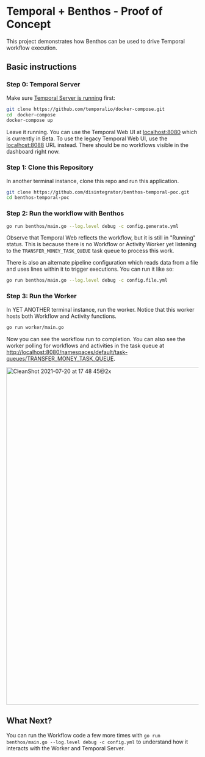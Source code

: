 # Temporal + Benthos - Proof of Concept

This project demonstrates how Benthos can be used to drive Temporal workflow execution.

## Basic instructions

### Step 0: Temporal Server

Make sure [Temporal Server is running](https://docs.temporal.io/docs/server/quick-install/) first:

```bash
git clone https://github.com/temporalio/docker-compose.git
cd  docker-compose
docker-compose up
```

Leave it running. You can use the Temporal Web UI at [localhost:8080](localhost:8080) which is currently in Beta. To use the legacy Temporal Web UI, use the [localhost:8088](localhost:8088) URL instead. There should be no workflows visible in the dashboard right now.

### Step 1: Clone this Repository

In another terminal instance, clone this repo and run this application.

```bash
git clone https://github.com/disintegrator/benthos-temporal-poc.git
cd benthos-temporal-poc
```

### Step 2: Run the workflow with Benthos

```bash
go run benthos/main.go --log.level debug -c config.generate.yml
```

Observe that Temporal Web reflects the workflow, but it is still in "Running" status. This is because there is no Workflow or Activity Worker yet listening to the `TRANSFER_MONEY_TASK_QUEUE` task queue to process this work.

There is also an alternate pipeline configuration which reads data from a file and uses lines within it to trigger executions. You can run it like so:

```bash
go run benthos/main.go --log.level debug -c config.file.yml
```

### Step 3: Run the Worker

In YET ANOTHER terminal instance, run the worker. Notice that this worker hosts both Workflow and Activity functions.

```bash
go run worker/main.go
```

Now you can see the workflow run to completion. You can also see the worker polling for workflows and activities in the task queue at [http://localhost:8080/namespaces/default/task-queues/TRANSFER_MONEY_TASK_QUEUE](http://localhost:8080/namespaces/default/task-queues/TRANSFER_MONEY_TASK_QUEUE).

<img width="882" alt="CleanShot 2021-07-20 at 17 48 45@2x" src="https://user-images.githubusercontent.com/6764957/126413160-18663430-bb7a-4d3a-874e-80598e1fa07d.png">

## What Next?

You can run the Workflow code a few more times with `go run benthos/main.go --log.level debug -c config.yml` to understand how it interacts with the Worker and Temporal Server.

